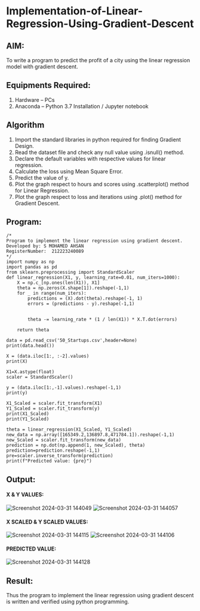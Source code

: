 # Implementation-of-Linear-Regression-Using-Gradient-Descent

## AIM:
To write a program to predict the profit of a city using the linear regression model with gradient descent.

## Equipments Required:
1. Hardware – PCs
2. Anaconda – Python 3.7 Installation / Jupyter notebook

## Algorithm
1. Import the standard libraries in python required for finding Gradient Design.
2. Read the dataset file and check any null value using .isnull() method.
3. Declare the default variables with respective values for linear regression.
4. Calculate the loss using Mean Square Error.
5. Predict the value of y.
6. Plot the graph respect to hours and scores using .scatterplot() method for Linear Regression.
7. Plot the graph respect to loss and iterations using .plot() method for Gradient Descent.
## Program:
```
/*
Program to implement the linear regression using gradient descent.
Developed by: S MOHAMED AHSAN
RegisterNumber:  212223240089
*/
import numpy as np
import pandas as pd
from sklearn.preprocessing import StandardScaler
def linear_regression(X1, y, learning_rate=0.01, num_iters=1000):
    X = np.c_[np.ones(len(X1)), X1]
    theta = np.zeros(X.shape[1]).reshape(-1,1)
    for _ in range(num_iters):
        predictions = (X).dot(theta).reshape(-1, 1)
        errors = (predictions - y).reshape(-1,1)


        theta -= learning_rate * (1 / len(X1)) * X.T.dot(errors)

    return theta

data = pd.read_csv('50_Startups.csv',header=None) 
print(data.head())

X = (data.iloc[1:, :-2].values)
print(X)

X1=X.astype(float)
scaler = StandardScaler()

y = (data.iloc[1:,-1].values).reshape(-1,1)
print(y)

X1_Scaled = scaler.fit_transform(X1)
Y1_Scaled = scaler.fit_transform(y)
print(X1_Scaled)
print(Y1_Scaled)

theta = linear_regression(X1_Scaled, Y1_Scaled)
new_data = np.array([165349.2,136897.8,471784.1]).reshape(-1,1)
new_Scaled = scaler.fit_transform(new_data)
prediction = np.dot(np.append(1, new_Scaled), theta)
prediction=prediction.reshape(-1,1)
pre=scaler.inverse_transform(prediction)
print(f"Predicted value: {pre}")

```

## Output:
#### X & Y VALUES:
![Screenshot 2024-03-31 144049](https://github.com/MOHAMEDAHSAN/Implementation-of-Linear-Regression-Using-Gradient-Descent/assets/139331378/281aa602-1cc6-4016-8fb2-fc553fcd9157)
![Screenshot 2024-03-31 144057](https://github.com/MOHAMEDAHSAN/Implementation-of-Linear-Regression-Using-Gradient-Descent/assets/139331378/d0446f88-bd76-43b7-9cfd-37d0583883e0)


#### X SCALED & Y SCALED VALUES:
![Screenshot 2024-03-31 144115](https://github.com/MOHAMEDAHSAN/Implementation-of-Linear-Regression-Using-Gradient-Descent/assets/139331378/7ce18852-131e-4da0-94e5-f898d9039297)
![Screenshot 2024-03-31 144106](https://github.com/MOHAMEDAHSAN/Implementation-of-Linear-Regression-Using-Gradient-Descent/assets/139331378/e54d9e71-9c57-48d8-bbba-0a6042ac8855)


#### PREDICTED VALUE:
![Screenshot 2024-03-31 144128](https://github.com/MOHAMEDAHSAN/Implementation-of-Linear-Regression-Using-Gradient-Descent/assets/139331378/f249b2ea-7c83-4b23-995d-9f3f7d1d4af9)



## Result:
Thus the program to implement the linear regression using gradient descent is written and verified using python programming.
